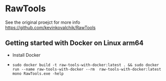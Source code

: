 # RawTools

See the original proejct for more info https://github.com/kevinkovalchik/RawTools

## Getting started with Docker on Linux arm64

- Install Docker

 - `sudo docker build -t raw-tools-with-docker:latest . && sudo docker run --name raw-tools-with-docker --rm  raw-tools-with-docker:latest mono RawTools.exe -help`